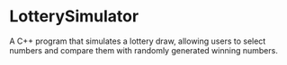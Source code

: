 # LotterySimulator
A C++ program that simulates a lottery draw, allowing users to select numbers and compare them with randomly generated winning numbers.
